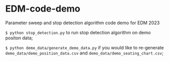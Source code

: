 # EDM-code-demo
Parameter sweep and stop detection algorithm code demo for EDM 2023

`$ python stop_detection.py` to run stop detection algorithm on demo positon data; 

`$ python demo_data/generate_demo_data.py` if you would like to re-generate `demo_data/demo_position_data.csv` and `demo_data/demo_seating_chart.csv`; 
